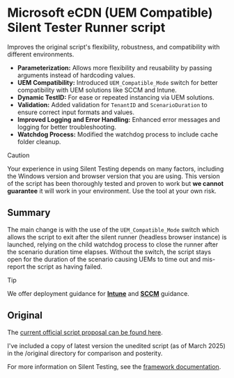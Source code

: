 # Microsoft eCDN (UEM Compatible) Silent Tester Runner script

Improves the original script's flexibility, robustness, and compatibility with different environments.

- **Parameterization:** Allows more flexibility and reusability by passing arguments instead of hardcoding values.
- **UEM Compatibility:** Introduced `UEM_Compatible_Mode` switch for better compatibility with UEM solutions like SCCM and Intune.
- **Dynamic TestID:** For ease or repeated instancing via UEM solutions.
- **Validation:** Added validation for `TenantID` and `ScenarioDuration` to ensure correct input formats and values.
- **Improved Logging and Error Handling:** Enhanced error messages and logging for better troubleshooting.
- **Watchdog Process:** Modified the watchdog process to include cache folder cleanup.

> [!CAUTION]
> Your experience in using Silent Testing depends on many factors, including the Windows version and browser version that you are using. This version of the script has been thoroughly tested and proven to work but __we cannot guarantee__ it will work in your environment. Use the tool at your own risk.

## Summary

The main change is with the use of the `UEM_Compatible_Mode` switch which allows the script to exit after the silent runner (headless browser instance) is launched, relying on the child watchdog process to close the runner after the scenario duration time elapses.
Without the switch, the script stays open for the duration of the scenario causing UEMs to time out and mis-report the script as having failed.

> [!TIP]
> We offer deployment guidance for [**Intune**](./intune/readme.md) and [**SCCM**](./sccm/readme.md) guidance.

## Original

The [current official script proposal can be found here](./headless-candidate/README.md).

I've included a copy of latest version the unedited script (as of March 2025) in the /original directory for comparison and posterity.

For more information on Silent Testing, see the [framework documentation](https://learn.microsoft.com/ecdn/technical-documentation/silent-testing-framework).
